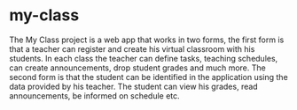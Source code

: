 # my-class

The My Class project is a web app that works in two forms, the first form is that a teacher can register and create his virtual classroom with his students. In each class the teacher can define tasks, teaching schedules, can create announcements, drop student grades and much more. The second form is that the student can be identified in the application using the data provided by his teacher. The student can view his grades, read announcements, be informed on schedule etc.

